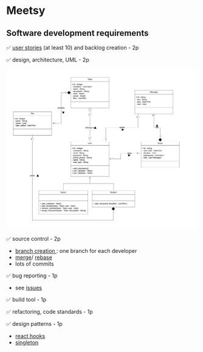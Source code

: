 # Meetsy

## Software development requirements
✅ <a href = "https://trello.com/b/UBKxahVz/meetsy"> user stories</a> (at least 10) and backlog creation - 2p

✅ design, architecture, UML - 2p

<img src = "UML.png">

✅ source control - 2p
  - <a href="https://github.com/stanbianca/Meetsy/branches">branch creation </a>: one branch for each developer
  - <a href="https://github.com/stanbianca/Meetsy/commit/dbe845c7ca21b3ee2ece5c90621ee72d3a40d072">merge</a>/ <a href = "https://github.com/stanbianca/Meetsy/network">rebase</a>
  - lots of commits
   
✅ bug reporting - 1p
  - see <a href = "https://github.com/stanbianca/Meetsy/issues?q=is%3Aissue+is%3Aclosed"> issues </a>

✅ build tool - 1p

✅ refactoring, code standards - 1p

✅ design patterns - 1p
  - <a href="https://github.com/stanbianca/Meetsy/commit/75b5fb32f47d8e371df8aed9232edc3b8ea6b8fa#diff-8146540cfd8c562ade7fd89c5b837c5c96e60c9a30fd5325517a50654ec3b816"> react hooks </a>
  - <a href = "https://github.com/stanbianca/Meetsy/commit/881e2157f28a2204ac6cdd206e02d6e1f64b9a1d#diff-f9ff088afe35880a473519f08d83e8bcc098179814da0edb41c094529c67e559"> singleton </a>
